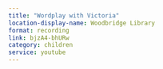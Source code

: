 ```yaml
---
title: "Wordplay with Victoria"
location-display-name: Woodbridge Library
format: recording
link: bjzA4-bhURw
category: children
service: youtube
---
```

